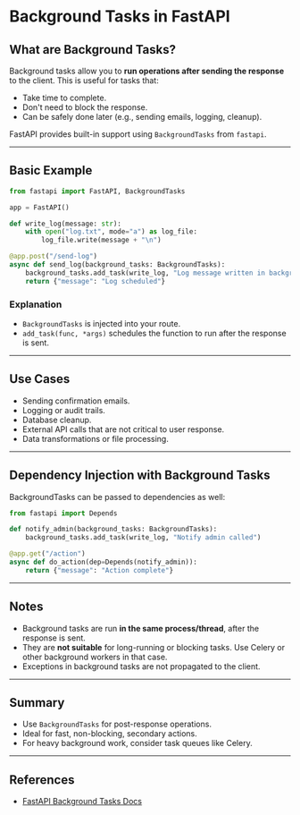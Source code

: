 # Background Tasks in FastAPI

## What are Background Tasks?

Background tasks allow you to **run operations after sending the response** to the client. This is useful for tasks that:

- Take time to complete.
- Don't need to block the response.
- Can be safely done later (e.g., sending emails, logging, cleanup).

FastAPI provides built-in support using `BackgroundTasks` from `fastapi`.

---

## Basic Example

```python
from fastapi import FastAPI, BackgroundTasks

app = FastAPI()

def write_log(message: str):
    with open("log.txt", mode="a") as log_file:
        log_file.write(message + "\n")

@app.post("/send-log")
async def send_log(background_tasks: BackgroundTasks):
    background_tasks.add_task(write_log, "Log message written in background")
    return {"message": "Log scheduled"}
```

### Explanation

- `BackgroundTasks` is injected into your route.
- `add_task(func, *args)` schedules the function to run after the response is sent.

---

## Use Cases

- Sending confirmation emails.
- Logging or audit trails.
- Database cleanup.
- External API calls that are not critical to user response.
- Data transformations or file processing.

---

## Dependency Injection with Background Tasks

BackgroundTasks can be passed to dependencies as well:

```python
from fastapi import Depends

def notify_admin(background_tasks: BackgroundTasks):
    background_tasks.add_task(write_log, "Notify admin called")

@app.get("/action")
async def do_action(dep=Depends(notify_admin)):
    return {"message": "Action complete"}
```

---

## Notes

- Background tasks are run **in the same process/thread**, after the response is sent.
- They are **not suitable** for long-running or blocking tasks. Use Celery or other background workers in that case.
- Exceptions in background tasks are not propagated to the client.

---

## Summary

- Use `BackgroundTasks` for post-response operations.
- Ideal for fast, non-blocking, secondary actions.
- For heavy background work, consider task queues like Celery.

---

## References

- [FastAPI Background Tasks Docs](https://fastapi.tiangolo.com/tutorial/background-tasks/)
